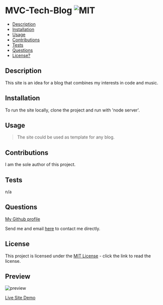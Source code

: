 # MVC-Tech-Blog  ![MIT](https://img.shields.io/badge/license-MIT-green)

  - [Description](#description)
  - [Installation](#installation)
  - [Usage](#usage)
  - [Contributions](#contributions)
  - [Tests](#tests)
  - [Questions](#questions)
  - [License?](#license)

  ## Description
 
  This site is an idea for a blog that combines my interests in code and music.

  ## Installation

  To run the site locally, clone the project and run with 'node server'. 

  ## Usage

  > The site could be used as template for any blog.

  ## Contributions
  
  I am the sole author of this project.

  ## Tests

  n/a

  ## Questions

  [My Github profile](https://github.com/guitarkeegan)

  Send me and email [here](mailto:keegananglim@gmail.com) to contact me directly.

  ## License
  This project is licensed under the [MIT License](https://choosealicense.com/licenses/mit/) - click the link to read the license.
  
 ## Preview

 ![preview](./public/images/MusicalCode.gif)

 [Live Site Demo](https://radiant-stream-11702.herokuapp.com/)